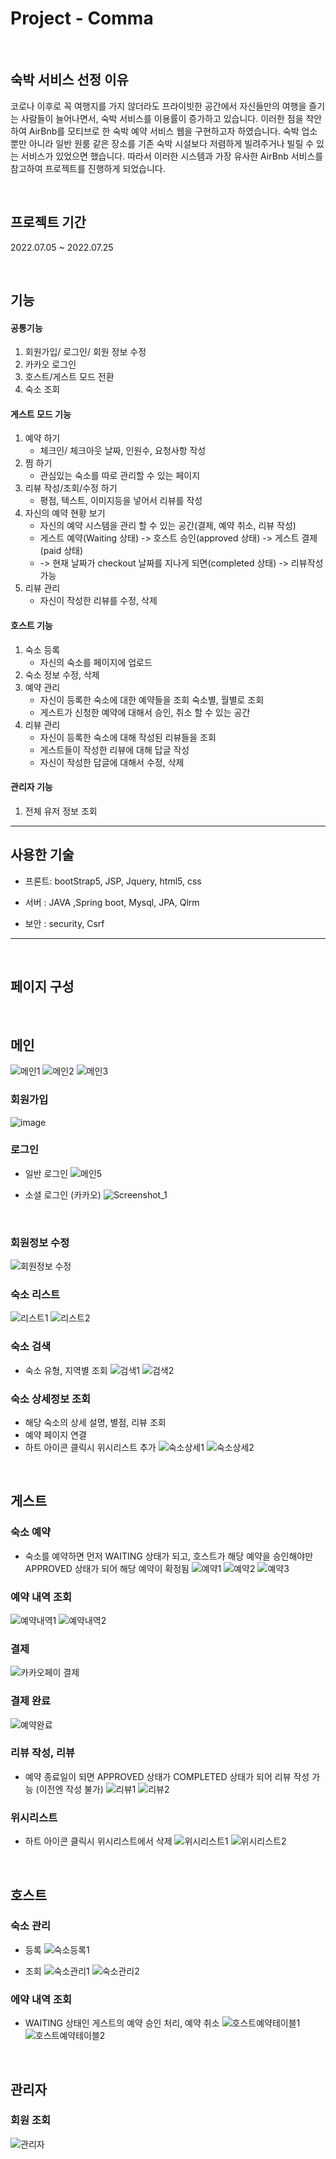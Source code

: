 # Project - Comma

</br>

## 숙박 서비스 선정 이유

코로나 이후로 꼭 여행지를 가지 않더라도 프라이빗한 공간에서 자신들만의 여행을 즐기는 사람들이 늘어나면서, 숙박 서비스를 이용률이 증가하고 있습니다.
이러한 점을 착안하여 AirBnb를 모티브로 한 숙박 예약 서비스 웹을 구현하고자 하였습니다.
숙박 업소 뿐만 아니라 일반 원룸 같은 장소를 기존 숙박 시설보다
저렴하게 빌려주거나 빌릴 수 있는 서비스가 있었으면 했습니다. 따라서 이러한 시스템과 가장 유사한 AirBnb 서비스를 참고하여 프로젝트를 진행하게 되었습니다.

</br>

## 프로젝트 기간
2022.07.05 ~ 2022.07.25

</br>

## 기능 

#### 공통기능

1.  회원가입/ 로그인/ 회원 정보 수정
2.  카카오 로그인
3.  호스트/게스트 모드 전환
4.  숙소 조회

#### 게스트 모드 기능

1. 예약 하기
   - 체크인/ 체크아웃 날짜, 인원수, 요청사항 작성
2. 찜 하기
   - 관심있는 숙소를 따로 관리할 수 있는 페이지
3. 리뷰 작성/조회/수정 하기
   - 평점, 텍스트, 이미지등을 넣어서 리뷰를 작성
4. 자신의 예약 현황 보기
   - 자신의 예약 시스템을 관리 할 수 있는 공간(결제, 예약 취소, 리뷰 작성)
   - 게스트 예약(Waiting 상태) -> 호스트 승인(approved 상태) -> 게스트 결제(paid 상태)
   - -> 현재 날짜가 checkout 날짜를 지나게 되면(completed 상태) -> 리뷰작성 가능
5. 리뷰 관리
   - 자신이 작성한 리뷰를 수정, 삭제

#### 호스트 기능

1. 숙소 등록
   - 자신의 숙소를 페이지에 업로드
2. 숙소 정보 수정, 삭제
3. 예약 관리
   - 자신이 등록한 숙소에 대한 예약들을 조회 숙소별, 월별로 조회
   - 게스트가 신청한 예약에 대해서 승인, 취소 할 수 있는 공간
4. 리뷰 관리
   - 자신이 등록한 숙소에 대해 작성된 리뷰들을 조회
   - 게스트들이 작성한 리뷰에 대해 답글 작성
   - 자신이 작성한 답글에 대해서 수정, 삭제

#### 관리자 기능

1. 전체 유저 정보 조회

---

## 사용한 기술

- 프론트: bootStrap5, JSP, Jquery, html5, css

- 서버 : JAVA ,Spring boot, Mysql, JPA, Qlrm

- 보안 : security, Csrf

---

</br>

## 페이지 구성

</br>

## 메인
![메인1](https://user-images.githubusercontent.com/96460131/181153554-252fc86e-7bc7-4d18-813f-3bbaf25f5955.png)
![메인2](https://user-images.githubusercontent.com/96460131/181153584-d80b0445-e416-4e65-aa18-220e94921140.png)
![메인3](https://user-images.githubusercontent.com/96460131/181153595-ff403ffc-2d44-4f4d-8b86-2be4ccb41450.png)

### 회원가입
![image](https://user-images.githubusercontent.com/96460131/181155537-b59d9586-2e17-4a0d-a7f6-e07b7bdd08e4.png)

### 로그인
- 일반 로그인
![메인5](https://user-images.githubusercontent.com/96460131/181153622-5f4ed15a-dbb5-4c16-a36c-8e6e627337d6.png)

- 소셜 로그인 (카카오)
![Screenshot_1](https://user-images.githubusercontent.com/96460131/181230665-39709807-77c2-4db4-bce1-be042133fb4f.png)

</br>

### 회원정보 수정
![회원정보 수정](https://user-images.githubusercontent.com/96460131/181155179-d6bda3b1-48b5-4283-b6a5-e0f9260c0df2.png)


### 숙소 리스트
![리스트1](https://user-images.githubusercontent.com/96460131/181153660-57d29c8a-05c1-49a2-bf73-e4b3c3d0c979.png)
![리스트2](https://user-images.githubusercontent.com/96460131/181153666-024a0a80-16ff-4dad-b022-af69de2b5d72.png)

### 숙소 검색
- 숙소 유형, 지역별 조회
![검색1](https://user-images.githubusercontent.com/96460131/181165467-365706ce-f994-4eef-bd1a-bcd30271f6c0.png)
![검색2](https://user-images.githubusercontent.com/96460131/181153732-daca7bb9-4c82-4add-a76a-2e98bdb51987.png)

### 숙소 상세정보 조회
- 해당 숙소의 상세 설명, 별점, 리뷰 조회
- 예약 페이지 연결
- 하트 아이콘 클릭시 위시리스트 추가
![숙소상세1](https://user-images.githubusercontent.com/96460131/181153776-dcad94b4-0062-4351-bfc5-41ae0e9378c3.png)
![숙소상세2](https://user-images.githubusercontent.com/96460131/181165537-17fc78be-53d0-4421-ac96-be5f9763bb00.png)

</br>

## 게스트

### 숙소 예약
- 숙소를 예약하면 먼저 WAITING 상태가 되고, 호스트가 해당 예약을 승인해야만 APPROVED 상태가 되어 해당 예약이 확정됨
![예약1](https://user-images.githubusercontent.com/96460131/181156458-9692a3a5-23ee-4902-abb8-e4cb9a97df9f.png)
![예약2](https://user-images.githubusercontent.com/96460131/181153838-be92492e-a70d-47a1-8cea-21957e65a0d9.png)
![예약3](https://user-images.githubusercontent.com/96460131/181153846-14e4f4f0-5e2a-46f5-aedf-d552a09e55b8.png)


### 예약 내역 조회
![예약내역1](https://user-images.githubusercontent.com/96460131/181153898-224285d1-1679-41c3-9000-4f0024f9ced5.png)
![예약내역2](https://user-images.githubusercontent.com/96460131/181153904-8b5805e6-9280-4b08-b864-6803ac0e9ad7.png)


### 결제
![카카오페이 결제](https://user-images.githubusercontent.com/96460131/181154799-264297b8-ad33-48cf-9d4c-63e48fec3b18.png)


### 결제 완료
![예약완료](https://user-images.githubusercontent.com/96460131/181170884-827f773f-c97a-4df2-9bbd-15f59cc1b3dd.png)


### 리뷰 작성, 리뷰 
- 예약 종료일이 되면 APPROVED 상태가 COMPLETED 상태가 되어 리뷰 작성 가능 (이전엔 작성 불가)
![리뷰1](https://user-images.githubusercontent.com/96460131/181153934-10ca8218-6faf-4976-9d45-1e50686a3947.png)
![리뷰2](https://user-images.githubusercontent.com/96460131/181153938-a841361e-b0a7-4249-8707-aefdd5b65edc.png)

### 위시리스트
- 하트 아이콘 클릭시 위시리스트에서 삭제
![위시리스트1](https://user-images.githubusercontent.com/96460131/181154074-643d2d4c-9920-431e-be3c-7d330d1f6db4.png)
![위시리스트2](https://user-images.githubusercontent.com/96460131/181154077-d1b4983d-464b-4eb6-8c2c-4bf0bb7ab3ce.png)

</br>

## 호스트

### 숙소 관리

- 등록
![숙소등록1](https://user-images.githubusercontent.com/96460131/181154360-38952971-4fdc-4a6c-8571-b0cb73e36eed.png)

- 조회
![숙소관리1](https://user-images.githubusercontent.com/96460131/181154391-c8c5a543-4ccf-47c7-b3e8-0b2f3dd61d93.png)
![숙소관리2](https://user-images.githubusercontent.com/96460131/181154394-eff277fa-4ca6-466c-9b6f-79dacc57d9e6.png)


### 에약 내역 조회
- WAITING 상태인 게스트의 예약 승인 처리, 예약 취소 
![호스트예약테이블1](https://user-images.githubusercontent.com/96460131/181154410-ce8d4035-f553-460e-b2d1-8c90fa4cf3ca.png)
![호스트예약테이블2](https://user-images.githubusercontent.com/96460131/181156586-fe49a21c-f1fd-4074-825e-d7283693062f.png)

</br>

## 관리자

### 회원 조회
![관리자](https://user-images.githubusercontent.com/96460131/181155327-950b3b21-2568-4d37-bb3f-bc7d8db105b1.png)

